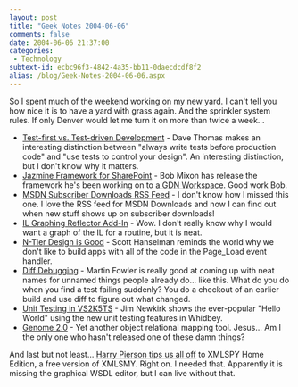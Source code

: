 ```yaml
---
layout: post
title: "Geek Notes 2004-06-06"
comments: false
date: 2004-06-06 21:37:00
categories:
 - Technology
subtext-id: ecbc96f3-4842-4a35-bb11-0daecdcdf8f2
alias: /blog/Geek-Notes-2004-06-06.aspx
---
```



So I spent much of the weekend working on my new yard. I can't tell you how nice it is to have a yard with grass again. And the sprinkler system rules. If only Denver would let me turn it on more than twice a week...

  * [Test-first vs. Test-driven Development](http://pragprog.com/pragdave/Practices/TestDrivenOrTestFirst.rdoc) - Dave Thomas makes an interesting distinction between "always write tests before production code" and "use tests to control your design". An interesting distinction, but I don't know why it matters. 
  * [Jazmine Framework for SharePoint](http://sharepointblogs.com/bmixon/archive/2004/05/29/516.aspx) - Bob Mixon has release the framework he's been working on to [a GDN Workspace](http://workspaces.gotdotnet.com/jazmine). Good work Bob. 
  * [MSDN Subscriber Downloads RSS Feed](http://msdn.microsoft.com/subscriptions/rss.xml) - I don't know how I missed this one. I love the RSS feed for MSDN Downloads and now I can find out when new stuff shows up on subscriber downloads! 
  * [IL Graphing Reflector Add-In](http://blog.dotnetwiki.org/archive/2004/05/31/287.aspx) - Wow. I don't really know why I would want a graph of the IL for a routine, but it is neat. 
  * [N-Tier Design is Good](http://www.hanselman.com/blog/PermaLink.aspx?guid=a0a65e0c-5ef8-41e4-a566-1739b4428aa5) - Scott Hanselman reminds the world why we don't like to build apps with all of the code in the Page_Load event handler. 
  * [Diff Debugging](http://martinfowler.com/bliki/DiffDebugging.html) - Martin Fowler is really good at coming up with neat names for unnamed things people already do... like this. What do you do when you find a test failing suddenly? You do a checkout of an earlier build and use diff to figure out what changed. 
  * [Unit Testing in VS2K5TS](http://weblogs.asp.net/jamesnewkirk/archive/2004/06/02/146834.aspx) - Jim Newkirk shows the ever-popular "Hello World" using the new unit testing features in Whidbey. 
  * [Genome 2.0](http://www.theserverside.net/news/thread.tss?thread_id=26354) - Yet another object relational mapping tool. Jesus... Am I the only one who hasn't released one of these damn things?

And last but not least... [Harry Pierson tips us all off](http://devhawk.net/PermaLink.aspx?guid=e6a1cae1-6262-420a-97d9-539b0113f1b7) to XMLSPY Home Edition, a free version of XMLSMY. Right on. I needed that. Apparently it is missing the graphical WSDL editor, but I can live without that.
